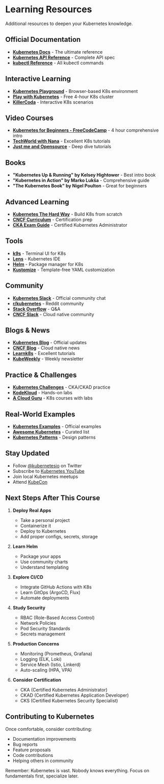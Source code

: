 # Learning Resources

Additional resources to deepen your Kubernetes knowledge.

## Official Documentation

- **[Kubernetes Docs](https://kubernetes.io/docs/)** - The ultimate reference
- **[Kubernetes API Reference](https://kubernetes.io/docs/reference/kubernetes-api/)** - Complete API spec
- **[kubectl Reference](https://kubernetes.io/docs/reference/kubectl/)** - All kubectl commands

## Interactive Learning

- **[Kubernetes Playground](https://www.katacoda.com/courses/kubernetes)** - Browser-based K8s environment
- **[Play with Kubernetes](https://labs.play-with-k8s.com/)** - Free 4-hour K8s cluster
- **[KillerCoda](https://killercoda.com/kubernetes)** - Interactive K8s scenarios

## Video Courses

- **[Kubernetes for Beginners - FreeCodeCamp](https://www.youtube.com/watch?v=X48VuDVv0do)** - 4 hour comprehensive intro
- **[TechWorld with Nana](https://www.youtube.com/c/TechWorldwithNana)** - Excellent K8s tutorials
- **[Just me and Opensource](https://www.youtube.com/c/wenkatn-justmeandopensource)** - Deep dive tutorials

## Books

- **"Kubernetes Up & Running" by Kelsey Hightower** - Best intro book
- **"Kubernetes in Action" by Marko Lukša** - Comprehensive guide
- **"The Kubernetes Book" by Nigel Poulton** - Great for beginners

## Advanced Learning

- **[Kubernetes The Hard Way](https://github.com/kelseyhightower/kubernetes-the-hard-way)** - Build K8s from scratch
- **[CNCF Curriculum](https://github.com/cncf/curriculum)** - Certification prep
- **[CKA Exam Guide](https://www.cncf.io/certification/cka/)** - Certified Kubernetes Administrator

## Tools

- **[k9s](https://k9scli.io/)** - Terminal UI for K8s
- **[Lens](https://k8slens.dev/)** - Kubernetes IDE
- **[Helm](https://helm.sh/)** - Package manager for K8s
- **[Kustomize](https://kustomize.io/)** - Template-free YAML customization

## Community

- **[Kubernetes Slack](https://slack.k8s.io/)** - Official community chat
- **[r/kubernetes](https://www.reddit.com/r/kubernetes/)** - Reddit community
- **[Stack Overflow](https://stackoverflow.com/questions/tagged/kubernetes)** - Q&A
- **[CNCF Slack](https://cloud-native.slack.com/)** - Cloud native community

## Blogs & News

- **[Kubernetes Blog](https://kubernetes.io/blog/)** - Official updates
- **[CNCF Blog](https://www.cncf.io/blog/)** - Cloud native news
- **[Learnk8s](https://learnk8s.io/blog)** - Excellent tutorials
- **[KubeWeekly](https://www.cncf.io/kubeweekly/)** - Weekly newsletter

## Practice & Challenges

- **[Kubernetes Challenges](https://github.com/dgkanatsios/CKAD-exercises)** - CKA/CKAD practice
- **[KodeKloud](https://kodekloud.com/)** - Hands-on labs
- **[A Cloud Guru](https://acloudguru.com/)** - K8s courses with labs

## Real-World Examples

- **[Kubernetes Examples](https://github.com/kubernetes/examples)** - Official examples
- **[Awesome Kubernetes](https://github.com/ramitsurana/awesome-kubernetes)** - Curated list
- **[Kubernetes Patterns](https://github.com/k8spatterns/examples)** - Design patterns

## Stay Updated

- Follow [@kubernetesio](https://twitter.com/kubernetesio) on Twitter
- Subscribe to [Kubernetes YouTube](https://www.youtube.com/kubernetescommunity)
- Join local Kubernetes meetups
- Attend [KubeCon](https://www.cncf.io/kubecon-cloudnativecon-events/)

## Next Steps After This Course

1. **Deploy Real Apps**
   - Take a personal project
   - Containerize it
   - Deploy to Kubernetes
   - Add proper configs, secrets, storage

2. **Learn Helm**
   - Package your apps
   - Use community charts
   - Understand templating

3. **Explore CI/CD**
   - Integrate GitHub Actions with K8s
   - Learn GitOps (ArgoCD, Flux)
   - Automate deployments

4. **Study Security**
   - RBAC (Role-Based Access Control)
   - Network Policies
   - Pod Security Standards
   - Secrets management

5. **Production Concerns**
   - Monitoring (Prometheus, Grafana)
   - Logging (ELK, Loki)
   - Service Mesh (Istio, Linkerd)
   - Auto-scaling (HPA, VPA)

6. **Consider Certification**
   - CKA (Certified Kubernetes Administrator)
   - CKAD (Certified Kubernetes Application Developer)
   - CKS (Certified Kubernetes Security Specialist)

## Contributing to Kubernetes

Once comfortable, consider contributing:
- Documentation improvements
- Bug reports
- Feature proposals
- Code contributions
- Helping others in community

Remember: Kubernetes is vast. Nobody knows everything. Focus on fundamentals first, specialize later.
